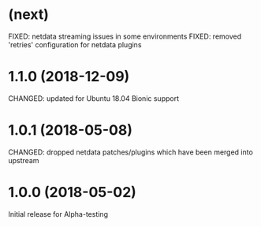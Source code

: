 # (next)
FIXED: netdata streaming issues in some environments
FIXED: removed 'retries' configuration for netdata plugins

# 1.1.0 (2018-12-09)
CHANGED: updated for Ubuntu 18.04 Bionic support

# 1.0.1 (2018-05-08)
CHANGED: dropped netdata patches/plugins which have been merged into upstream

# 1.0.0 (2018-05-02)
Initial release for Alpha-testing
